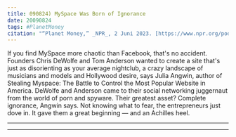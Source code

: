```yaml
---
title: 090824) MySpace Was Born of Ignorance
date: 20090824
tags: #PlanetMoney
citation: "“Planet Money,” _NPR_, 2 Juni 2023. [https://www.npr.org/podcasts/510289/planet-money](https://www.npr.org/podcasts/510289/planet-money) (diakses 4 Juni 2023)."
---
```


If you find MySpace more chaotic than Facebook, that's no accident. Founders Chris DeWolfe and Tom Anderson wanted to create a site that's just as disorienting as your average nightclub, a crazy landscape of musicians and models and Hollywood desire, says Julia Angwin, author of Stealing Myspace: The Battle to Control the Most Popular Website in America. DeWolfe and Anderson came to their social networking juggernaut from the world of porn and spyware. Their greatest asset? Complete ignorance, Angwin says. Not knowing what to fear, the entrepreneurs just dove in. It gave them a great beginning — and an Achilles heel.

----



----
